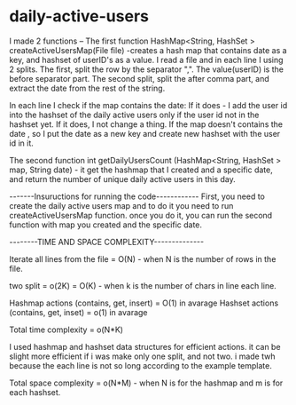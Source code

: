 # daily-active-users



I made 2 functions – 
The first function HashMap<String, HashSet <String>> createActiveUsersMap(File file) -creates a hash map that contains date as a key, and hashset of userID's as a value. 
I read a file and in each line I using 2 splits. The first, split the row by the separator ",". The value(userID) is the  before separator part.
The second split, split the after comma part, and extract the date from the rest of the string.

In each line I check if the map contains the date:
If it does - I add the user id into the hashset of the daily active users only if the user id not in the hashset yet. If it does, I not change a thing.
If the map doesn't contains the date , so I put the date as a new key and create new hashset with the user id in it.


The second function int getDailyUsersCount (HashMap<String, HashSet <String>> map, String date) - it get the hashmap that I created and a specific date, and return the number of unique daily active users in this day.

  
 -------Insuructions for running the code------------
  First, you need to create the daily active users map and to do it you need to run createActiveUsersMap function.
  once you do it, you can run the second function with map you created and the specific date.
  


--------TIME AND SPACE COMPLEXITY--------------

Iterate all lines from the file = O(N) - when N is the number of rows in the file.

two split = o(2K) = O(K) - when k is the number of chars in line each line.

Hashmap actions (contains, get, insert) = O(1) in avarage
Hashset actions (contains, get, inset) = o(1) in avarage

Total time complexity = o(N*K)

I used hashmap and hashset data structures for efficient actions. it can be slight more efficient if i was make only one split, and not two. i made twh because the each line is not so long according to the example template.

Total space complexity = o(N*M) - when N is for the hashmap and m is for each hashset.
